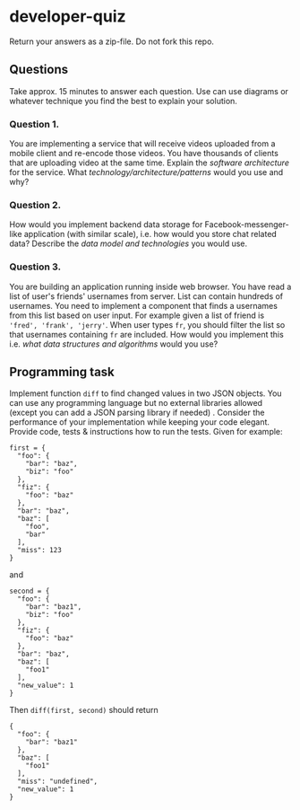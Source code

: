 # developer-quiz

Return your answers as a zip-file. Do not fork this repo.

## Questions

Take approx. 15 minutes to answer each question. Use can use diagrams or whatever technique you find the best to explain your solution.

### Question 1.

You are implementing a service that will receive videos uploaded from a mobile client and re-encode those videos. You have thousands of clients that are uploading video at the same time. Explain the _software architecture_ for the service. What _technology/architecture/patterns_ would you use and why?

### Question 2.

How would you implement backend data storage for Facebook-messenger-like application (with similar scale), i.e. how would you store chat related data? Describe the _data model and technologies_ you would use.

### Question 3.

You are building an application running inside web browser. You have read a list of user's friends' usernames from server. List can contain hundreds of usernames. You need to implement a component that finds a usernames from this list based on user input.
For example given a list of friend is `'fred', 'frank', 'jerry'`. When user types `fr`, you should filter the list so that usernames containing `fr` are included. How would you implement this i.e. _what data structures and algorithms_ would you use?

## Programming task

Implement function `diff` to find changed values in two JSON objects. You can use any programming language but no external libraries allowed (except you can add a JSON parsing library if needed) . Consider the performance of your implementation while keeping your code elegant. Provide code, tests & instructions how to run the tests. Given for example:
```
first = {
  "foo": {
    "bar": "baz",
    "biz": "foo"
  },
  "fiz": {
    "foo": "baz"
  },
  "bar": "baz",
  "baz": [
    "foo",
    "bar"
  ],
  "miss": 123
}
```
and
```
second = {
  "foo": {
    "bar": "baz1",
    "biz": "foo"
  },
  "fiz": {
    "foo": "baz"
  },
  "bar": "baz",
  "baz": [
    "foo1"
  ],
  "new_value": 1
}
```
Then `diff(first, second)` should return
```
{
  "foo": {
    "bar": "baz1"
  },
  "baz": [
    "foo1"
  ],
  "miss": "undefined",
  "new_value": 1
}
```
